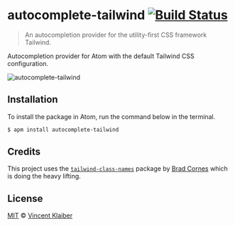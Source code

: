 # autocomplete-tailwind [![Build Status](https://badgen.net/travis/vinkla/autocomplete-tailwind/master)](https://travis-ci.com/vinkla/autocomplete-tailwind)

> An autocompletion provider for the utility-first CSS framework Tailwind.

Autocompletion provider for Atom with the default Tailwind CSS configuration.

![autocomplete-tailwind](https://user-images.githubusercontent.com/499192/51086687-f01d1500-1749-11e9-88ff-be1b978bc62b.png)

## Installation

To install the package in Atom, run the command below in the terminal.

```sh
$ apm install autocomplete-tailwind
```

## Credits

This project uses the [`tailwind-class-names`](https://unpkg.com/tailwind-class-names@0.6.0/dist/index.js) package by [Brad Cornes](https://github.com/bradlc) which is doing the heavy lifting.

## License

[MIT](LICENSE) © [Vincent Klaiber](https://vinkla.com)
